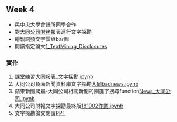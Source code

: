## Week 4
- 與中央大學會計所同學合作
- 對[大同公司財務報](https://github.com/NTU-CSX-Project/107-1PythonSampleCode/blob/master/week_4/Reports/2371%202017%20%E5%A4%A7%E5%90%8C.pdf)表進行文字探勘
- 繪製詞頻文字雲與bar圖
- 閱讀指定論文[1_TextMining_Disclosures](https://github.com/NTU-CSX-Project/107-1PythonSampleCode/blob/master/week_4/1_TextMining_Disclosures.pdf)
### 實作
1. 課堂練習[大同報表_文字探勘.ipynb](https://github.com/YangChunKai/NTUCSX2018/blob/master/week4/%E5%A4%A7%E5%90%8C%E5%A0%B1%E8%A1%A8_%E6%96%87%E5%AD%97%E6%8E%A2%E5%8B%98.ipynb)
2. 大同公司負面新聞資料庫文字探勘[大同badnews.ipynb](https://github.com/YangChunKai/NTUCSX2018/blob/master/week4/%E5%A4%A7%E5%90%8Cbadnews.ipynb)
3. 蘋果新聞爬蟲-大同公司相關新聞的關鍵字搜尋function[News_大同公司.ipynb](https://github.com/YangChunKai/NTUCSX2018/blob/master/week4/News_%E5%A4%A7%E5%90%8C%E5%85%AC%E5%8F%B8.ipynb)
4. 大同公司財報文字探勘最終版[181002作業.ipynb](https://github.com/YangChunKai/NTUCSX2018/blob/master/week4/181002%E4%BD%9C%E6%A5%AD.ipynb)
5. 文字探勘論文閱讀[PPT](https://github.com/YangChunKai/NTUCSX2018/blob/master/week4/%E6%96%87%E5%AD%97%E6%8E%A2%E5%8B%98%E8%AB%96%E6%96%87.pptx)
